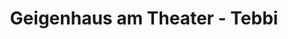 ---
title: "Geigenhaus am Theater - Tebbi"
url: /saarbruecken/geigenhaus-am-theater-tebbi/
shop: Instrumente
---